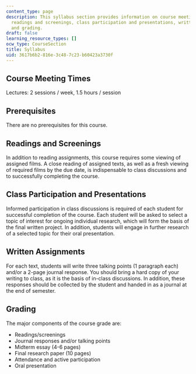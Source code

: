 ```yaml
---
content_type: page
description: This syllabus section provides information on course meeting times, prerequisites,
  readings and screenings, class participation and presentations, written assignments,
  and grading.
draft: false
learning_resource_types: []
ocw_type: CourseSection
title: Syllabus
uid: 3617b6b2-816e-3c48-7c23-b60423a3730f
---
```

## Course Meeting Times

Lectures: 2 sessions / week, 1.5 hours / session

## Prerequisites

There are no prerequisites for this course. 

## Readings and Screenings

In addition to reading assignments, this course requires some viewing of assigned films. A close reading of assigned texts, as well as a fresh viewing of required films by the due date, is indispensable to class discussions and to successfully completing the course.

## Class Participation and Presentations

Informed participation in class discussions is required of each student for successful completion of the course. Each student will be asked to select a topic of interest for ongoing individual research, which will form the basis of the final written project. In addition, students will engage in further research of a selected topic for their oral presentation.

## Written Assignments

For each text, students will write three talking points (1 paragraph each) and/or a 2-page journal response. You should bring a hard copy of your writing to class, as it is the basis of in-class discussions. In addition, these responses should be collected by the student and handed in as a journal at the end of semester.

## Grading

The major components of the course grade are:

- Readings/screenings
- Journal responses and/or talking points
- Midterm essay (4-6 pages)
- Final research paper (10 pages)
- Attendance and active participation
- Oral presentation